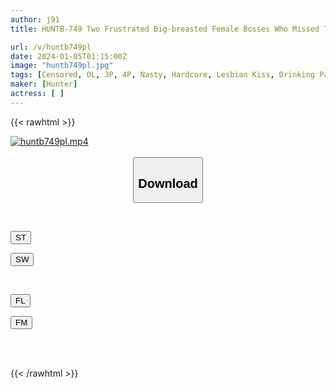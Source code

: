 ```yaml
---
author: j91
title: HUNTB-749 Two Frustrated Big-breasted Female Bosses Who Missed The Last Train Come To My House And Have A Hard Drink At Home! Two People Who Rode Badly In The Mud Got Into A Serious Chest Massage In Front Of Me.

url: /v/huntb749pl
date: 2024-01-05T01:15:00Z
image: "huntb749pl.jpg"
tags: [Censored, OL, 3P, 4P, Nasty, Hardcore, Lesbian Kiss, Drinking Party	]
maker: [Hunter]
actress: [ ]
---
```



{{< rawhtml >}}

<div class="video" data-videoid="pk32G7Q6q7cr4X7">
    <a href="javascript:;">
        <img src="/v/huntb749pl/huntb749pl.jpg" width="WIDTH" height="HEIGHT" alt="huntb749pl.mp4" loading="lazy">
    </a>
</div>

<script type="text/javascript" src="https://j91.asia/asset/on-demand-st.js"></script>

<br>
  <link rel="stylesheet" href="https://j91.asia/asset/bs5.css">
  
  <center>
  <button class="btn btn-primary" type="button" data-bs-toggle="collapse" data-bs-target=".multi-collapse" aria-expanded="false" aria-controls="multiCollapseExample1 multiCollapseExample2"><h2>Download</h2></button></center>
</p>
<div class="row">
  <div class="col">
    <div class="collapse multi-collapse" id="multiCollapseExample1">
      <div class="card card-body">
	      	      <br>
<div class="buttons">  
<p><a href="https://streamtape.to/v/pk32G7Q6q7cr4X7" target="_blank"><button class="btn-hover color-3"><i class="fa fa-download"></i> ST</button></a></p>
<p><a href="https://flaswish.com/86xvv52kl3i8" target="_blank"><button class="btn-hover color-2"><i class="fa fa-download"></i> SW</button></a></p></div>
    </div>
  </div>
</div>
  <div class="col">
    <div class="collapse multi-collapse" id="multiCollapseExample2">
      <div class="card card-body">
	      <br>
<div class="buttons">
<p><a href="javascript:;" target="_blank"><button class="btn-hover color-9"><i class="fa fa-download"></i> FL</button></a></p>
<p><a href="javascript:;" target="_blank"><button class="btn-hover color-8"><i class="fa fa-download"></i> FM</button></a></p></div>
<br><br>
      </div>
    </div>
  </div>
</div>

{{< /rawhtml >}}